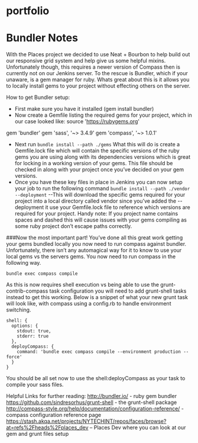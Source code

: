 # portfolio



# Bundler Notes

With the Places project we decided to use Neat + Bourbon to help build out our responsive grid system and help give us some helpful mixins. Unfortunately though, this requires a newer version of Compass then is currently not on our Jenkins server. To the rescue is Bundler, which if your unaware, is a gem manager for ruby. Whats great about this is it allows you to locally install gems to your project without effecting others on the server.

How to get Bundler setup:
- First make sure you have it installed (gem install bundler)
- Now create a Gemfile listing the required gems for your project, which in our case looked like:
source 'https://rubygems.org'

gem 'bundler'
gem 'sass', '~> 3.4.9'
gem 'compass', '~> 1.0.1'

- Next run `bundle install --path ./gems`
What this will do is create a Gemfile.lock file which will contain the specific versions of the ruby gems you are using along with its dependencies versions which is great for locking in a working version of your gems. This file should be checked in along with your project once you’ve decided on your gem versions.
- Once you have these key files in place in Jenkins you can now setup your job to run the following command `bundle install --path ./vendor --deployment`
--This will download the specific gems required for your project into a local directory called vendor since you’ve added the --deployment it use your Gemfile.lock file to reference which versions are required for your project. Handy note: If you project name contains spaces and dashed this will cause issues with your gems compiling as some ruby project don’t escape paths correctly.

###Now the most important part!
You’ve done all this great work getting your gems bundled locally you now need to run compass against bundler. Unfortunately, there isn’t any automagical way for it to know to use your local gems vs the servers gems. You now need to run compass in the following way.

  `bundle exec compass compile`

As this is now requires shell execution vs being able to use the grunt-contrib-compass task configuration you will need to add grunt-shell tasks instead to get this working. Below is a snippet of what your new grunt task will look like, with compass using a config.rb to handle environment switching.

    shell: {
      options: {
        stdout: true,
        stderr: true
      },
      deployCompass: {
        command: 'bundle exec compass compile --environment production --force'
      }
    }

You should be all set now to use the shell:deployCompass as your task to compile your sass files.

Helpful Links for further reading:
http://bundler.io/ - ruby gem bundler
https://github.com/sindresorhus/grunt-shell - the grunt-shell package
http://compass-style.org/help/documentation/configuration-reference/ - compass configuration reference page
https://stash.akqa.net/projects/NYTECHINT/repos/faces/browse?at=refs%2Fheads%2Fplaces_dev – Places Dev where you can look at our gem and grunt files setup
